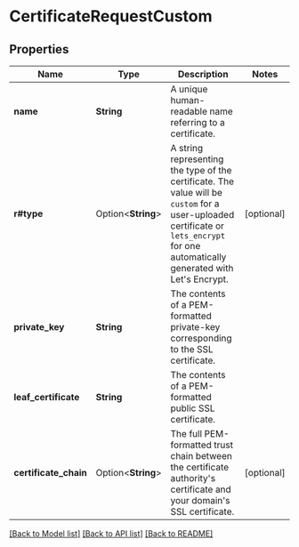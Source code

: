 # CertificateRequestCustom

## Properties

Name | Type | Description | Notes
------------ | ------------- | ------------- | -------------
**name** | **String** | A unique human-readable name referring to a certificate. | 
**r#type** | Option<**String**> | A string representing the type of the certificate. The value will be `custom` for a user-uploaded certificate or `lets_encrypt` for one automatically generated with Let's Encrypt. | [optional]
**private_key** | **String** | The contents of a PEM-formatted private-key corresponding to the SSL certificate. | 
**leaf_certificate** | **String** | The contents of a PEM-formatted public SSL certificate. | 
**certificate_chain** | Option<**String**> | The full PEM-formatted trust chain between the certificate authority's certificate and your domain's SSL certificate. | [optional]

[[Back to Model list]](../README.md#documentation-for-models) [[Back to API list]](../README.md#documentation-for-api-endpoints) [[Back to README]](../README.md)


